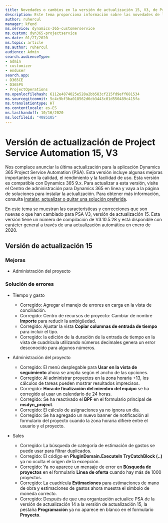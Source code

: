 ```yaml
---
title: Novedades o cambios en la versión de actualización 15, V3, de Project Service Automation
description: Este tema proporciona información sobre las novedades de la versión de actualización 15 de Project Service Automation, V3.
author: ruhercul
manager: kfend
ms.service: dynamics-365-customerservice
ms.custom: dyn365-projectservice
ms.date: 01/27/2020
ms.topic: article
ms.author: ruhercul
audience: Admin
search.audienceType:
- admin
- customizer
- enduser
search.app:
- D365CE
- D365PS
- ProjectOperations
ms.openlocfilehash: 6112e4874025e528a2bb583cf215fd9eff681534
ms.sourcegitcommit: 5c4c9bf3ba018562d6cb3443c01d550489c415fa
ms.translationtype: HT
ms.contentlocale: es-ES
ms.lasthandoff: 10/16/2020
ms.locfileid: "4085105"
---
```

# <a name="project-service-automation-update-release-15-v3"></a>Versión de actualización de Project Service Automation 15, V3

Nos complace anunciar la última actualización para la aplicación Dynamics 365 Project Service Automation (PSA). Esta versión incluye algunas mejoras importantes en la calidad, el rendimiento y la facilidad de uso. Esta versión es compatible con Dynamics 365 9.x. Para actualizar a esta versión, visite el Centro de administración para Dynamics 365 en línea y vaya a la página de soluciones para instalar la actualización. Para obtener más información, consulta [Instalar, actualizar o quitar una solución preferida](https://docs.microsoft.com/power-platform/admin/install-remove-preferred-solution).

En este tema se muestran las características y correcciones que son nuevas o que han cambiado para PSA V3, versión de actualización 15. Esta versión tiene un número de compilación de V3.10.5.28 y está disponible con carácter general a través de una actualización automática en enero de 2020.

## <a name="update-release-15"></a>Versión de actualización 15 

### <a name="enhancements"></a>Mejoras

- Administración del proyecto

### <a name="bug-fixes"></a>Solución de errores

- Tiempo y gasto

  - Corregido: Agregar el manejo de errores en carga en la vista de conciliación.
  - Corregido: Centro de recursos de proyecto: Cambiar de nombre **Importe** para reducir la ambigüedad.
  - Corregido: Ajustar la vista **Copiar columnas de entrada de tiempo** para incluir el tipo.
  - Corregido: la edición de la duración de la entrada de tiempo en la vista de cuadrícula utilizando números decimales genera un error desconocido para algunos números.

- Administración del proyecto

  - Corregido: El menú desplegable para **Usar en la vista de seguimiento** ahora se amplía según el ancho de las opciones.
  - Corregido: Al administrar proyectos en la zona horaria +13, los cálculos de tareas pueden mostrar resultados imprecisos.
  - Corregido: **Hora de finalización del miembro del equipo** se ha corregido al usar un calendario de 24 horas.
  - Corregido: Se ha reactivado el **BPF** en el formulario principal de **msdyn_project**.
  - Corregido: El cálculo de asignaciones ya no ignora un día.
  - Corregido: Se ha agregado un nuevo banner de notificación al formulario del proyecto cuando la zona horaria difiere entre el usuario y el proyecto.

- Sales

  - Corregido: La búsqueda de categoría de estimación de gastos se puede usar para filtrar duplicados.
  - Corregido: El código en **PluginDomain.ExecuteIn TryCatchBlock (..)** ya no oculta el origen de la excepción.
  - Corregido: Ya no aparece un mensaje de error en **Búsqueda de proyectos** en el formulario **Línea de oferta** cuando hay más de 1000 proyectos.
  - Corregido: La cuadrícula **Estimaciones** para estimaciones de mano de obra y estimaciones de gastos ahora muestra el símbolo de moneda correcto.
  - Corregido: Después de que una organización actualice PSA de la versión de actualización 14 a la versión de actualización 15, la pestaña **Programación** ya no aparece en blanco en el formulario **Proyecto**.
